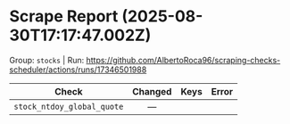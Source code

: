 # Scrape Report (2025-08-30T17:17:47.002Z)

Group: `stocks`  |  Run: https://github.com/AlbertoRoca96/scraping-checks-scheduler/actions/runs/17346501988

| Check | Changed | Keys | Error |
|---|:---:|:--|:--|
| `stock_ntdoy_global_quote` | — |  |  |
